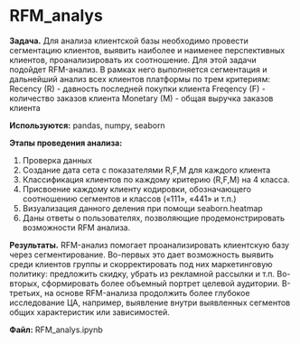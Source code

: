 # RFM_analys

**Задача.** Для анализа клиентской базы необходимо провести сегментацию клиентов, выявить наиболее и наименее  перспективных клиентов, проанализировать их соотношение. Для этой задачи подойдет RFM-анализ. В рамках него выполняется сегментация и дальнейший анализ всех клиентов платформы по трем критериям:
Recency (R) - давность последней покупки клиента
Freqency (F) - количество заказов клиента 
Monetary (M) - общая выручка заказов клиента 

**Используются:** pandas, numpy, seaborn

**Этапы проведения анализа:**
1.	Проверка данных
2.	Создание дата сета с показателями R,F,M для каждого клиента
3.	Классификация клиентов по каждому критерию (R,F,M) на 4 класса. 
4.	Присвоение каждому клиенту кодировки, обозначающего соотношению сегментов и классов («111», «441» и т.п.)
5.	Визуализация данного деления при помощи seaborn.heatmap
6.	Даны ответы о пользователях, позволяющие продемонстрировать возможности RFM анализа.

**Результаты.** RFM-анализ помогает проанализировать клиентскую базу через сегментирование. Во-первых это дает возможность выявить среди клиентов группы  и скорректировать под них маркетинговую политику: предложить скидку, убрать из рекламной рассылки и т.п. Во-вторых, сформировать более объемный портрет целевой аудитории. В-третьих, на основе RFM-анализа продолжить более глубокое исследование ЦА, например, выявление внутри выявленных сегментов общих характеристик или зависимостей. 

**Файл:** RFM_analys.ipynb
